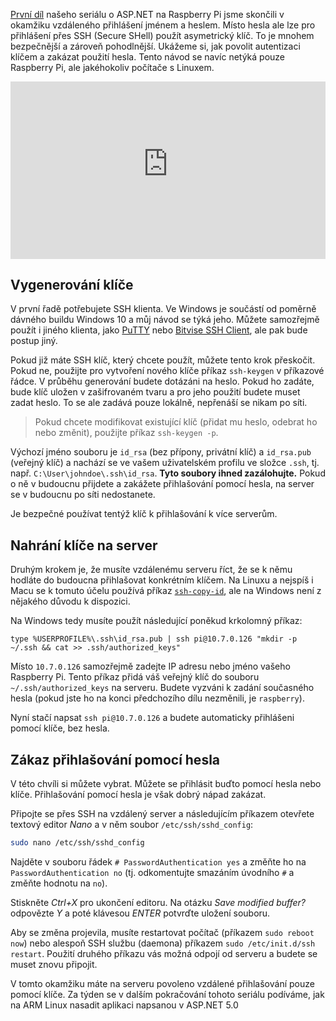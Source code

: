 <!-- dcterms:title = ASP.NET na Raspberry Pi: Autentizace SSH klíčem -->
<!-- dcterms:abstract = První díl našeho seriálu o ASP.NET na Raspberry Pi jsme skončili v okamžiku vzdáleného přihlášení jménem a heslem. Místo hesla ale lze pro přihlášení přes SSH (Secure SHell) použít asymetrický klíč. To je mnohem bezpečnější a zároveň pohodlnější. Ukážeme si, jak povolit autentizaci klíčem a zakázat použití hesla. Tento návod se navíc netýká pouze Raspberry Pi, ale jakéhokoliv počítače s Linuxem. -->
<!-- dcterms:creator = Michal Altair Valášek -->
<!-- x4w:pictureUrl = /perex-pictures/20211021-dotnet-raspi-2.jpg -->
<!-- x4w:pictureWidth = 150 -->
<!-- x4w:pictureHeight = 150 -->
<!-- x4w:coverUrl = /cover-pictures/20211021-dotnet-raspi-2.jpg -->
<!-- x4w:coverCredits = Chunli Ju via Unsplash.com -->
<!-- x4w:category = Z-TECH -->
<!-- x4w:category = IT -->
<!-- x4w:serial = ASP.NET na Raspberry Pi -->
<!-- dcterms:dateAccepted = 2021-10-21 -->

[První díl](https://www.altair.blog/2021/10/dotnet-raspi-1) našeho seriálu o ASP.NET na Raspberry Pi jsme skončili v okamžiku vzdáleného přihlášení jménem a heslem. Místo hesla ale lze pro přihlášení přes SSH (Secure SHell) použít asymetrický klíč. To je mnohem bezpečnější a zároveň pohodlnější. Ukážeme si, jak povolit autentizaci klíčem a zakázat použití hesla. Tento návod se navíc netýká pouze Raspberry Pi, ale jakéhokoliv počítače s Linuxem.

<div style="position:relative;padding-top:56.25%;">
  <iframe src="https://www.youtube-nocookie.com/embed/TtU4HAmmjbs" frameborder="0" allowfullscreen allow="accelerometer; autoplay; encrypted-media; gyroscope; picture-in-picture" style="position:absolute;top:0;left:0;width:100%;height:100%;"></iframe>
</div>

## Vygenerování klíče

V první řadě potřebujete SSH klienta. Ve Windows je součástí od poměrně dávného buildu Windows 10 a můj návod se týká jeho. Můžete samozřejmě použít i jiného klienta, jako [PuTTY](https://www.chiark.greenend.org.uk/~sgtatham/putty/latest.html) nebo [Bitvise SSH Client](https://www.bitvise.com/ssh-client-download), ale pak bude postup jiný.

Pokud již máte SSH klíč, který chcete použít, můžete tento krok přeskočit. Pokud ne, použijte pro vytvoření nového klíče příkaz `ssh-keygen` v příkazové řádce. V průběhu generování budete dotázáni na heslo. Pokud ho zadáte, bude klíč uložen v zašifrovaném tvaru a pro jeho použití budete muset zadat heslo. To se ale zadává pouze lokálně, nepřenáší se nikam po síti.

> Pokud chcete modifikovat existující klíč (přidat mu heslo, odebrat ho nebo změnit), použijte příkaz `ssh-keygen -p`.

Výchozí jméno souboru je `id_rsa` (bez přípony, privátní klíč) a `id_rsa.pub` (veřejný klíč) a nachází se ve vašem uživatelském profilu ve složce `.ssh`, tj. např. `C:\User\johndoe\.ssh\id_rsa`. **Tyto soubory ihned zazálohujte.** Pokud o ně v budoucnu přijdete a zakážete přihlašování pomocí hesla, na server se v budoucnu po síti nedostanete.

Je bezpečné používat tentýž klíč k přihlašování k více serverům.

## Nahrání klíče na server

Druhým krokem je, že musíte vzdálenému serveru říct, že se k němu hodláte do budoucna přihlašovat konkrétním klíčem. Na Linuxu a nejspíš i Macu se k tomuto účelu používá příkaz [`ssh-copy-id`](https://www.ssh.com/academy/ssh/copy-id), ale na Windows není z nějakého důvodu k dispozici.

Na Windows tedy musíte použít následující poněkud krkolomný příkaz:
```dos
type %USERPROFILE%\.ssh\id_rsa.pub | ssh pi@10.7.0.126 "mkdir -p ~/.ssh && cat >> .ssh/authorized_keys"
```

Místo `10.7.0.126` samozřejmě zadejte IP adresu nebo jméno vašeho Raspberry Pi. Tento příkaz přidá váš veřejný klíč do souboru `~/.ssh/authorized_keys` na serveru. Budete vyzváni k zadání současného hesla (pokud jste ho na konci předchozího dílu nezměnili, je `raspberry`).

Nyní stačí napsat `ssh pi@10.7.0.126` a budete automaticky přihlášeni pomocí klíče, bez hesla.

## Zákaz přihlašování pomocí hesla

V této chvíli si můžete vybrat. Můžete se přihlásit buďto pomocí hesla nebo klíče. Přihlašování pomocí hesla je však dobrý nápad zakázat.

Připojte se přes SSH na vzdálený server a následujícím příkazem otevřete textový editor _Nano_ a v něm soubor `/etc/ssh/sshd_config`:

```bash
sudo nano /etc/ssh/sshd_config
```

Najděte v souboru řádek `# PasswordAuthentication yes` a změňte ho na `PasswordAuthentication no` (tj. odkomentujte smazáním úvodního `#` a změňte hodnotu na `no`).

Stiskněte _Ctrl+X_ pro ukončení editoru. Na otázku _Save modified buffer?_ odpovězte _Y_ a poté klávesou _ENTER_ potvrďte uložení souboru.

Aby se změna projevila, musíte restartovat počítač (příkazem `sudo reboot now`) nebo alespoň SSH službu (daemona) příkazem `sudo /etc/init.d/ssh restart`. Použití druhého příkazu vás možná odpojí od serveru a budete se muset znovu připojit.

V tomto okamžiku máte na serveru povoleno vzdálené přihlašování pouze pomocí klíče. Za týden se v dalším pokračování tohoto seriálu podíváme, jak na ARM Linux nasadit aplikaci napsanou v ASP.NET 5.0
